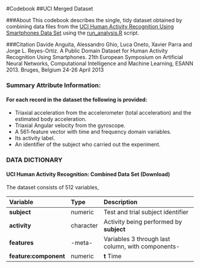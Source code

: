 #Codebook
##UCI Merged Dataset

###About
This codebook describes the single, tidy dataset obtained by combining data files from the [UCI Human Activity Recognition Using Smartphones Data Set](https://archive.ics.uci.edu/ml/datasets/Human+Activity+Recognition+Using+Smartphones) using the [run_analysis.R](run_analysis.R) script.

###Citation
Davide Anguita, Alessandro Ghio, Luca Oneto, Xavier Parra and Jorge L. Reyes-Ortiz. A Public Domain Dataset for Human Activity Recognition Using Smartphones. 21th European Symposium on Artificial Neural Networks, Computational Intelligence and Machine Learning, ESANN 2013. Bruges, Belgium 24-26 April 2013

### Summary Attribute Information:
#### For each record in the dataset the following is provided: 
- Triaxial acceleration from the accelerometer (total acceleration) and the estimated body acceleration. 
- Triaxial Angular velocity from the gyroscope. 
- A 561-feature vector with time and frequency domain variables. 
- Its activity label. 
- An identifier of the subject who carried out the experiment.

### DATA DICTIONARY
#### UCI Human Activity Recognition: Combined Data Set (Download)

The dataset consists of 512 variables, 

| Variable      | Type         | Description                          |
|:------------- |:-------------| :------------------------------------|
| **subject**       | numeric      | Test and trial subject identifier    |
| **activity**      | character    | Activity being performed by **subject**  |
| **features**      | -meta-     | Variables 3 through last column, with components- |
| **feature:component**       | numeric      | **t** Time    |
